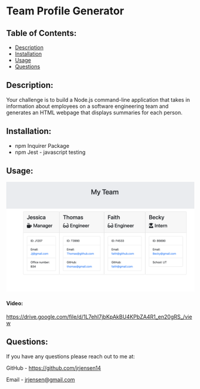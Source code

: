 # Team Profile Generator 

  ## Table of Contents:
  * [Description](#description)
  * [Installation](#installation)
  * [Usage](#usage)
  * [Questions](#questions)

  ## Description:
Your challenge is to build a Node.js command-line application that takes in information about employees on a software engineering team and generates an HTML webpage that displays summaries for each person. 

  ## Installation:
 - npm Inquirer Package 
 - npm Jest - javascript testing 

  ## Usage:
  ![alt text](dist/team-profile.png)

  #### Video:
  https://drive.google.com/file/d/1L7ehI7jbKpAkBU4KPbZA4R1_en20gRS_/view


  ## Questions:
  If you have any questions please reach out to me at:

  GitHub - https://github.com/jrjensen14
  
  Email - jrjensen@gmail.com




